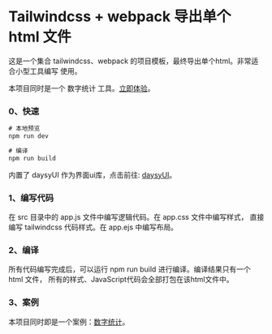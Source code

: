 # Tailwindcss + webpack 导出单个 html 文件

这是一个集合 tailwindcss、webpack 的项目模板，最终导出单个html。非常适合小型工具编写
使用。


本项目同时是一个 数字统计 工具。[立即体验](https://test.microanswer.cn/NumberShowTime.html)。

### 0、快速

```cmd
# 本地预览
npm run dev

# 编译
npm run build
```

内置了 daysyUI 作为界面ui库，点击前往: [daysyUI](https://daisyui.com/components/)。


### 1、编写代码

在 src 目录中的 app.js 文件中编写逻辑代码。在 app.css 文件中编写样式， 直接编写
tailwindcss 代码样式。在 app.ejs 中编写布局。

### 2、编译

所有代码编写完成后，可以运行 npm run build 进行编译。编译结果只有一个 html 文件，
所有的样式、JavaScript代码会全部打包在该html文件中。


### 3、案例

本项目同时即是一个案例：[数字统计](https://test.microanswer.cn/NumberShowTime.html)。
